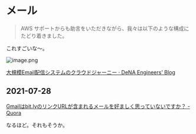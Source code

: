 # メール

> AWS サポートからも助言をいただきながら、我々は以下のような構成にたどり着きました。

これすごいな〜。

![image.png](https://i.gyazo.com/db1891869960708a7fd07df5eca3944f.png)

[大規模Email配信システムのクラウドジャーニー &middot; DeNA Engineers&#39; Blog](https://engineer.dena.com/posts/2021.05/email-cloud-migration/)

## 2021-07-28

[Gmailはbit.lyのリンクURLが含まれるメールを好ましく思っていないですか？ - Quora](https://jp.quora.com/Gmail-ha-bit-ly-no-rinku-URL-ga-gan-ma-reru-me-ru-wo-kou-ma-shiku-omoi-tte-i-nai-desu-ka)

なるほど。それもそうか。
